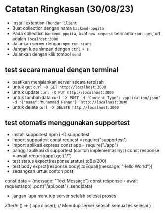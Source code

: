 # Catatan Ringkasan (30/08/23)

- Install extention `Thunder Client`
- Buat collection dengan nama `backend-ppqita`
- Pada collection `backend-ppqita`, buat `new request` berinama `root-get`, url adalah `localhost:3000`
- Jalankan server dengan `npm run start`
- Jangan lupa simpan dengan `ctrl + s`
- Jalankan dengan klik tombol `send`

## test secara manual dengan terminal

- pastikan menjalankan server secara terpisah
- untuk get
  `curl -X GET http://localhost:3000`
- untuk update
  `curl -X PUT http://localhost:3000`
- untuk tambah data
  `curl -X POST -H 'Content-Type': application/json" -d '{"name":"Muhammad Hanan"}' http://localhost:3000`
- untuk delete
  `curl -X DELETE http://localhost:3000`

## test otomatis menggunakan supportest

- install supportest
  npm i -D supportest
- import supportest
  const request = require("supportest")
- import aplikasi express
  const app = require("./app")
- panggil aplikasi di supportest (contoh implementasinya)
  const response = await request(app).get("/")
- test status
  expect(response.status).toBe(200)
- test body
  expect(response.body).toEqual({message: "Hello World"})
- sedangkan untuk contoh post

const data = {message: "Text Message"}
const response = await request(app)
.post("/api.post")
.send(data)

- jangan lupa menutup server setelah selesai proses

afterAll() => {
app.close(); // Menutup server setelah semua tes selesai
}
